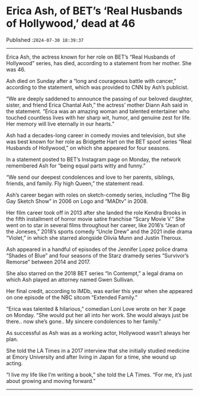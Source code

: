 # Erica Ash, of BET’s ‘Real Husbands of Hollywood,’ dead at 46

Published :`2024-07-30 18:39:37`

---

Erica Ash, the actress known for her role on BET’s “Real Husbands of Hollywood” series, has died, according to a statement from her mother. She was 46.

Ash died on Sunday after a “long and courageous battle with cancer,” according to the statement, which was provided to CNN by Ash’s publicist.

“We are deeply saddened to announce the passing of our beloved daughter, sister, and friend Erica Chantal Ash,” the actress’ mother Diann Ash said in the statement. “Erica was an amazing woman and talented entertainer who touched countless lives with her sharp wit, humor, and genuine zest for life. Her memory will live eternally in our hearts.”

Ash had a decades-long career in comedy movies and television, but she was best known for her role as Bridgette Hart on the BET spoof series “Real Husbands of Hollywood,” on which she appeared for four seasons.

In a statement posted to BET’s Instagram page on Monday, the network remembered Ash for “being equal parts witty and funny.”

“We send our deepest condolences and love to her parents, siblings, friends, and family. Fly high Queen,” the statement read.

Ash’s career began with roles on sketch-comedy series, including “The Big Gay Sketch Show” in 2006 on Logo and “MADtv” in 2008.

Her film career took off in 2013 after she landed the role Kendra Brooks in the fifth installment of horror movie satire franchise “Scary Movie V.” She went on to star in several films throughout her career, like 2016’s “Jean of the Joneses,” 2018’s sports comedy “Uncle Drew” and the 2021 indie drama “Violet,” in which she starred alongside Olivia Munn and Justin Theroux.

Ash appeared in a handful of episodes of the Jennifer Lopez police drama “Shades of Blue” and four seasons of the Starz dramedy series “Survivor’s Remorse” between 2014 and 2017.

She also starred on the 2018 BET series “In Contempt,” a legal drama on which Ash played an attorney named Gwen Sullivan.

Her final credit, according to IMDb, was earlier this year when she appeared on one episode of the NBC sitcom “Extended Family.”

“Erica was talented & hilarious,” comedian Loni Love wrote on her X page on Monday. “She would put her all into her work. She would always just be there.. now she’s gone.. My sincere condolences to her family.”

As successful as Ash was as a working actor, Hollywood wasn’t always her plan.

She told the LA Times in a 2017 interview that she initially studied medicine at Emory University and after living in Japan for a time, she wound up acting.

“I live my life like I’m writing a book,” she told the LA Times. “For me, it’s just about growing and moving forward.”

---


